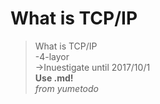 # What is TCP/IP

>What is TCP/IP  
-4-layor  
->Inuestigate until 2017/10/1  
**Use .md!**  
*from yumetodo*